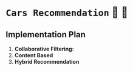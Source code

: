 # `Cars Recommendation` 🚗 🚙
## Implementation Plan
1. **Collaborative Filtering:** 
2. **Content Based**
3. **Hybrid Recommendation**
